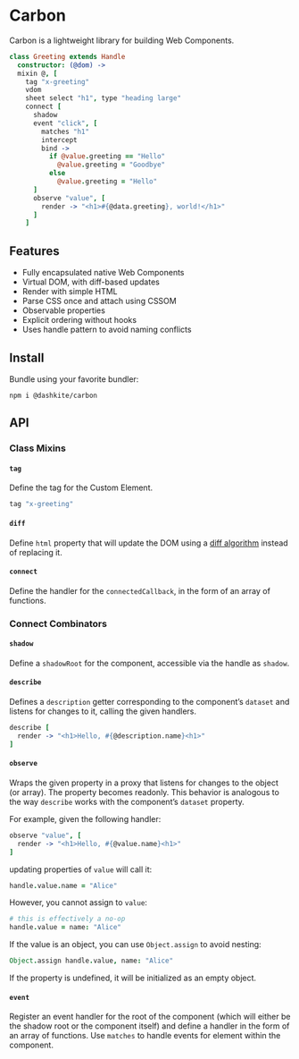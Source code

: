 # Carbon

Carbon is a lightweight library for building Web Components.

```coffeescript
class Greeting extends Handle
  constructor: (@dom) ->
  mixin @, [
    tag "x-greeting"
    vdom
    sheet select "h1", type "heading large"
    connect [
      shadow
      event "click", [
        matches "h1"
        intercept
        bind ->
          if @value.greeting == "Hello"
            @value.greeting = "Goodbye"
          else
            @value.greeting = "Hello"
      ]
      observe "value", [
        render -> "<h1>#{@data.greeting}, world!</h1>"
      ]
    ]
```

## Features

- Fully encapsulated native Web Components
- Virtual DOM, with diff-based updates
- Render with simple HTML
- Parse CSS once and attach using CSSOM
- Observable properties
- Explicit ordering without hooks
- Uses handle pattern to avoid naming conflicts

## Install

Bundle using your favorite bundler:

```
npm i @dashkite/carbon
```

## API

### Class Mixins

#### `tag`

Define the tag for the Custom Element.

```coffeescript
tag "x-greeting"
```

#### `diff`

Define `html` property that will update the DOM using a [diff algorithm](https://diffhtml.org/) instead of replacing it.

#### `connect`

Define the handler for the `connectedCallback`, in the form of an array of functions.

### Connect Combinators

#### `shadow`

Define a `shadowRoot` for the component, accessible via the handle as `shadow`.

#### `describe`

Defines a `description` getter corresponding to the component’s `dataset` and listens for changes to it, calling the given handlers.

```coffeescript
describe [
  render -> "<h1>Hello, #{@description.name}<h1>"
]
```

#### `observe`

Wraps the given property in a proxy that listens for changes to the object (or array). The property becomes readonly. This behavior is analogous to the way `describe` works with the component’s `dataset` property.

For example, given the following handler:

```coffeescript
observe "value", [
  render -> "<h1>Hello, #{@value.name}<h1>"
]
```

updating properties of `value` will call it:

```coffeescript
handle.value.name = "Alice"
```

However, you cannot assign to `value`:

```coffeescript
# this is effectively a no-op
handle.value = name: "Alice"
```

If the value is an object, you can use `Object.assign` to avoid nesting:

```coffeescript
Object.assign handle.value, name: "Alice"
```

If the property is undefined, it will be initialized as an empty object.

#### `event`

Register an event handler for the root of the component (which will either be the shadow root or the component itself) and define a handler in the form of an array of functions. Use `matches` to handle events for element within the component.